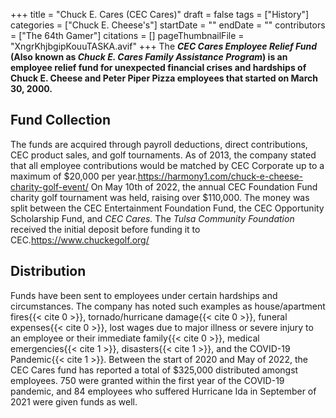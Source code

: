 +++
title = "Chuck E. Cares (CEC Cares)"
draft = false
tags = ["History"]
categories = ["Chuck E. Cheese's"]
startDate = ""
endDate = ""
contributors = ["The 64th Gamer"]
citations = []
pageThumbnailFile = "XngrKhjbgipKouuTASKA.avif"
+++
The ***CEC Cares Employee Relief Fund* (Also known as ***Chuck E. Cares Family Assistance Program*) is an employee relief fund for unexpected financial crises and hardships of Chuck E. Cheese and Peter Piper Pizza employees that started on March 30, 2000.****

## Fund Collection

The funds are acquired through payroll deductions, direct contributions, CEC product sales, and golf tournaments. As of 2013, the company stated that all employee contributions would be matched by CEC Corporate up to a maximum of $20,000 per year.https://harmony1.com/chuck-e-cheese-charity-golf-event/
On May 10th of 2022, the annual CEC Foundation Fund charity golf tournament was held, raising over $110,000. The money was split between the CEC Entertainment Foundation Fund, the CEC Opportunity Scholarship Fund, and *CEC Cares.* The *Tulsa Community Foundation* received the initial deposit before funding it to CEC.https://www.chuckegolf.org/

## Distribution

Funds have been sent to employees under certain hardships and circumstances. The company has noted such examples as house/apartment fires{{< cite 0 >}}, tornado/hurricane damage{{< cite 0 >}}, funeral expenses{{< cite 0 >}}, lost wages due to major illness or severe injury to an employee or their immediate family{{< cite 0 >}}, medical emergencies{{< cite 1 >}}, disasters{{< cite 1 >}}, and the COVID-19 Pandemic{{< cite 1 >}}.
Between the start of 2020 and May of 2022, the CEC Cares fund has reported a total of $325,000 distributed amongst employees. 750 were granted within the first year of the COVID-19 pandemic, and 84 employees who suffered Hurricane Ida in September of 2021 were given funds as well.
